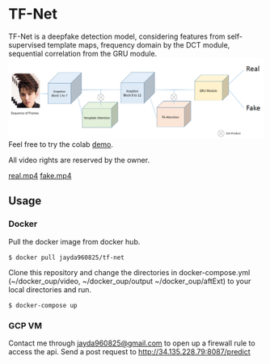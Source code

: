 # TF-Net
TF-Net is a deepfake detection model, considering features from self-supervised template maps, frequency domain by the DCT module, sequential correlation from the GRU module.
![img](https://github.com/serendipity109/TF-Net/blob/master/diagram.PNG)
Feel free to try the colab [demo](https://colab.research.google.com/drive/16OSk-F4Mv-E_v994SiXiM0mgQjKhz_Ip?usp=sharing).

All video rights are reserved by the owner. 

[real.mp4](https://www.youtube.com/watch?v=h45KOn8UgpY&t=1s&ab_channel=TODAY%E7%9C%8B%E4%B8%96%E7%95%8C)
[fake.mp4](https://www.youtube.com/watch?v=cQ54GDm1eL0&ab_channel=BuzzFeedVideo)

## Usage
### Docker
Pull the docker image from docker hub.
```console
$ docker pull jayda960825/tf-net
```
Clone this repository and change the directories in docker-compose.yml (~/docker_oup/video, ~/docker_oup/output ~/docker_oup/aftExt) to your local directories and run.
```console
$ docker-compose up
```
### GCP VM
Contact me through jayda960825@gmail.com to open up a firewall rule to access the api.
Send a post request to http://34.135.228.79:8087/predict
